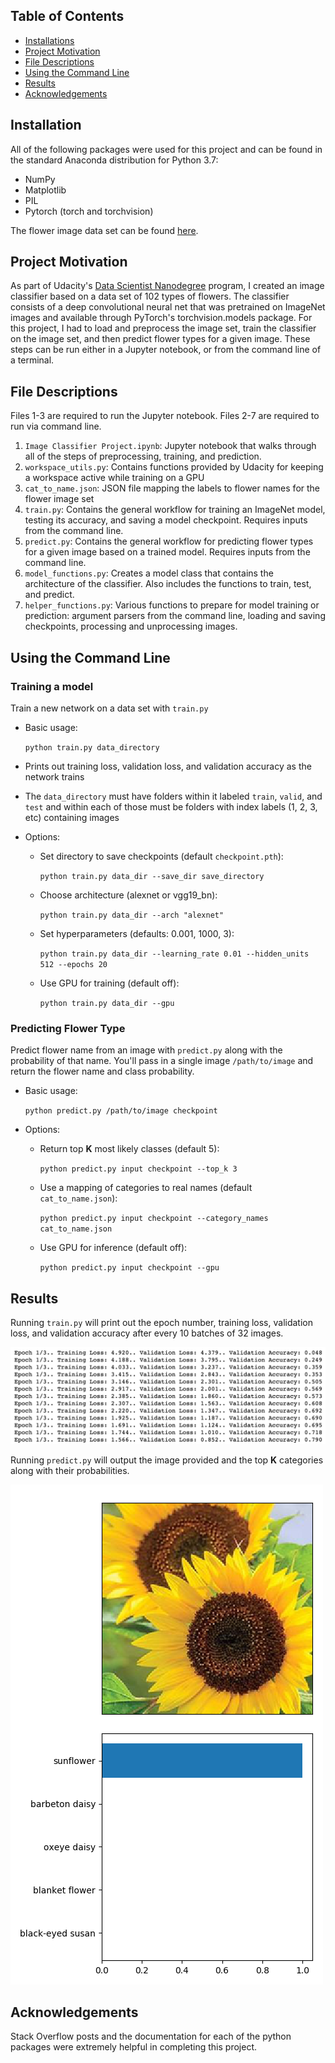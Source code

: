 ## Table of Contents
* [Installations](#installations)
* [Project Motivation](#project-motivation)
* [File Descriptions](#file-descriptions)
* [Using the Command Line](#using-the-command-line)
* [Results](#results)
* [Acknowledgements](#acknowledgements)

## Installation
All of the following packages were used for this project and can be found in the standard Anaconda distribution for Python 3.7:
* NumPy
* Matplotlib
* PIL
* Pytorch (torch and torchvision)

The flower image data set can be found [here](http://www.robots.ox.ac.uk/~vgg/data/flowers/102/index.html).

## Project Motivation

As part of Udacity's [Data Scientist Nanodegree](https://www.udacity.com/school-of-data-science) program, I created an image classifier based on a data set of 102 types of flowers.  The classifier consists of a deep convolutional neural net that was pretrained on ImageNet images and available through PyTorch's torchvision.models package.  For this project, I had to load and preprocess the image set, train the classifier on the image set, and then predict flower types for a given image.  These steps can be run either in a Jupyter notebook, or from the command line of a terminal.

## File Descriptions
Files 1-3 are required to run the Jupyter notebook.  Files 2-7 are required to run via command line.

1. `Image Classifier Project.ipynb`: Jupyter notebook that walks through all of the steps of preprocessing, training, and prediction.
2. `workspace_utils.py`: Contains functions provided by Udacity for keeping a workspace active while training on a GPU
3. `cat_to_name.json`: JSON file mapping the labels to flower names for the flower image set
4. `train.py`: Contains the general workflow for training an ImageNet model, testing its accuracy, and saving a model checkpoint.  Requires inputs from the command line.
5. `predict.py`: Contains the general workflow for predicting flower types for a given image based on a trained model.  Requires inputs from the command line.
6. `model_functions.py`: Creates a model class that contains the architecture of the classifier.  Also includes the functions to train, test, and predict.
7. `helper_functions.py`: Various functions to prepare for model training or prediction: argument parsers from the command line, loading and saving checkpoints, processing and unprocessing images.

## Using the Command Line
### Training a model
Train a new network on a data set with `train.py`
* Basic usage:

  `python train.py data_directory`
* Prints out training loss, validation loss, and validation accuracy as the network trains
* The `data_directory` must have folders within it labeled `train`, `valid`, and `test` and within each of those must be folders with index labels (1, 2, 3, etc) containing images
* Options:
  * Set directory to save checkpoints (default `checkpoint.pth`):

    `python train.py data_dir --save_dir save_directory`
  * Choose architecture (alexnet or vgg19_bn):

    `python train.py data_dir --arch "alexnet"`
  * Set hyperparameters (defaults: 0.001, 1000, 3):

    `python train.py data_dir --learning_rate 0.01 --hidden_units 512 --epochs 20`
  * Use GPU for training (default off):

    `python train.py data_dir --gpu`

### Predicting Flower Type
Predict flower name from an image with `predict.py` along with the probability of that name. You'll pass in a single image `/path/to/image` and return the flower name and class probability.

* Basic usage:

  `python predict.py /path/to/image checkpoint`
* Options:
  * Return top **K** most likely classes (default 5):

    `python predict.py input checkpoint --top_k 3`
  * Use a mapping of categories to real names (default `cat_to_name.json`):

    `python predict.py input checkpoint --category_names cat_to_name.json`
  * Use GPU for inference (default off):

    `python predict.py input checkpoint --gpu`

## Results
Running `train.py` will print out the epoch number, training loss, validation loss, and validation accuracy after every 10 batches of 32 images.

![](https://github.com/blowe615/flower_classifier/blob/master/train_results.png)

Running `predict.py` will output the image provided and the top **K** categories along with their probabilities.

![](https://github.com/blowe615/flower_classifier/blob/master/predict_example.png)

## Acknowledgements
Stack Overflow posts and the documentation for each of the python packages were extremely helpful in completing this project.
